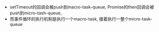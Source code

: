 - setTimeout的回调会被push到macro-task-queue, Promise的then回调会被push到micro-tash-queue, 
- 而事件循环的执行机制是执行一个macro-task, 接着执行一整个micro-task-queue